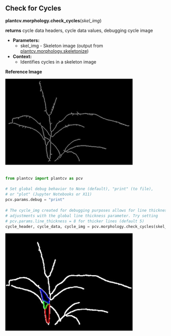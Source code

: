 ## Check for Cycles

**plantcv.morphology.check_cycles**(*skel_img*)

**returns** cycle data headers, cycle data values, debugging cycle image

- **Parameters:**
    - skel_img - Skeleton image (output from [plantcv.morphology.skeletonize](skeletonize.md))
- **Context:**
    - Identifies cycles in a skeleton image

**Reference Image**
 
![Screenshot](img/documentation_images/check_cycles/skeleton.jpg)

```python

from plantcv import plantcv as pcv

# Set global debug behavior to None (default), "print" (to file), 
# or "plot" (Jupyter Notebooks or X11)
pcv.params.debug = "print"

# The cycle_img created for debugging purposes allows for line thickness 
# adjustments with the global line thickness parameter. Try setting 
# pcv.params.line_thickness = 8 for thicker lines (default 5)
cycle_header, cycle_data, cycle_img = pcv.morphology.check_cycles(skel_img=skeleton)

```

![Screenshot](img/documentation_images/check_cycles/plot_cycles.jpg)
